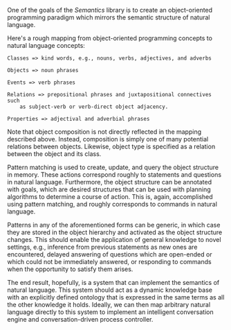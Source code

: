 One of the goals of the *Semantics* library is to create an object-oriented 
programming paradigm which mirrors the semantic structure of natural language.

Here's a rough mapping from object-oriented programming concepts to natural
language concepts:

```
Classes => kind words, e.g., nouns, verbs, adjectives, and adverbs

Objects => noun phrases

Events => verb phrases

Relations => prepositional phrases and juxtapositional connectives such
    as subject-verb or verb-direct object adjacency.

Properties => adjectival and adverbial phrases
```

Note that object composition is not directly reflected in the mapping described 
above. Instead, composition is simply one of many potential relations between 
objects. Likewise, object type is specified as a relation between the object and 
its class.

Pattern matching is used to create, update, and query the object structure
in memory. These actions correspond roughly to statements and questions
in natural language. Furthermore, the object structure can be annotated
with goals, which are desired structures that can be used with planning
algorithms to determine a course of action. This is, again, accomplished
using pattern matching, and roughly corresponds to commands in natural
language.

Patterns in any of the aforementioned forms can be generic, in which case 
they are stored in the object hierarchy and activated as the object 
structure changes. This should enable the application of general knowledge 
to novel settings, e.g., inference from previous statements as new ones are
encountered, delayed answering of questions which are open-ended or which 
could not be immediately answered, or responding to commands when the 
opportunity to satisfy them arises.

The end result, hopefully, is a system that can implement the semantics
of natural language. This system should act as a dynamic knowledge base
with an explicitly defined ontology that is expressed in the same terms as 
all the other knowledge it holds. Ideally, we can then map arbitrary natural 
language directly to this system to implement an intelligent conversation 
engine and conversation-driven process controller.

